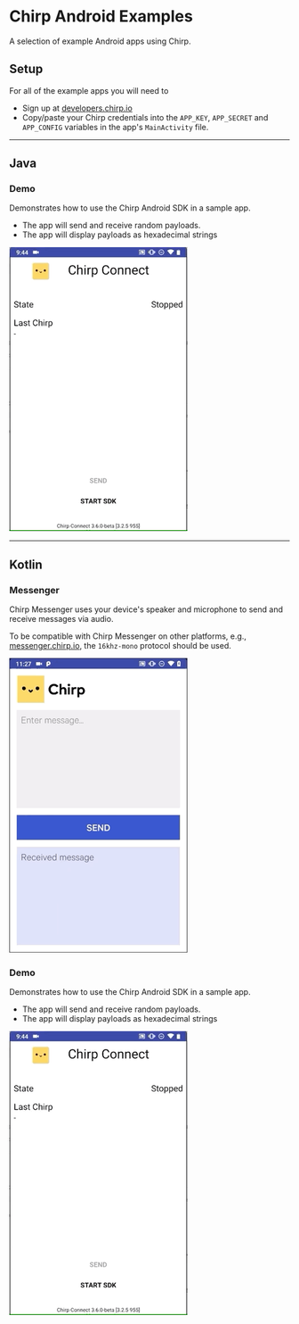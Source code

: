 # Chirp Android Examples

A selection of example Android apps using Chirp.

## Setup

For all of the example apps you will need to

- Sign up at [developers.chirp.io](https://developers.chirp.io)
- Copy/paste your Chirp credentials into the `APP_KEY`, `APP_SECRET` and `APP_CONFIG` variables in the app's `MainActivity` file.

----

## Java

### Demo

Demonstrates how to use the Chirp Android SDK in a sample app.

- The app will send and receive random payloads.
- The app will display payloads as hexadecimal strings

![DemoGIF](/Assets/ChirpDemo.gif)

----

## Kotlin

### Messenger

Chirp Messenger uses your device's speaker and microphone to send and receive messages via audio.

To be compatible with Chirp Messenger on other platforms, e.g., [messenger.chirp.io](https://messenger.chirp.io),
the `16khz-mono` protocol should be used.

![DemoGIF](/Assets/Messenger.gif)

### Demo

Demonstrates how to use the Chirp Android SDK in a sample app.

- The app will send and receive random payloads.
- The app will display payloads as hexadecimal strings

![DemoGIF](/Assets/ChirpDemo.gif)
